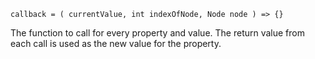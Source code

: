 ```x-referenza-typedline
callback = ( currentValue, int indexOfNode, Node node ) => {}
```

The function to call for every property and value. The return value from each call is used as the new value for the property.
